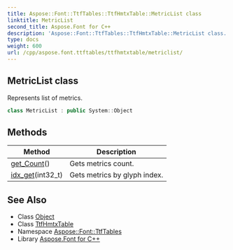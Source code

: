 ```yaml
---
title: Aspose::Font::TtfTables::TtfHmtxTable::MetricList class
linktitle: MetricList
second_title: Aspose.Font for C++
description: 'Aspose::Font::TtfTables::TtfHmtxTable::MetricList class. Represents list of metrics in C++.'
type: docs
weight: 600
url: /cpp/aspose.font.ttftables/ttfhmtxtable/metriclist/
---
```

## MetricList class


Represents list of metrics.

```cpp
class MetricList : public System::Object
```

## Methods

| Method | Description |
| --- | --- |
| [get_Count](./get_count/)() | Gets metrics count. |
| [idx_get](./idx_get/)(int32_t) | Gets metrics by glyph index. |
## See Also

* Class [Object](../../../system/object/)
* Class [TtfHmtxTable](../)
* Namespace [Aspose::Font::TtfTables](../../)
* Library [Aspose.Font for C++](../../../)
